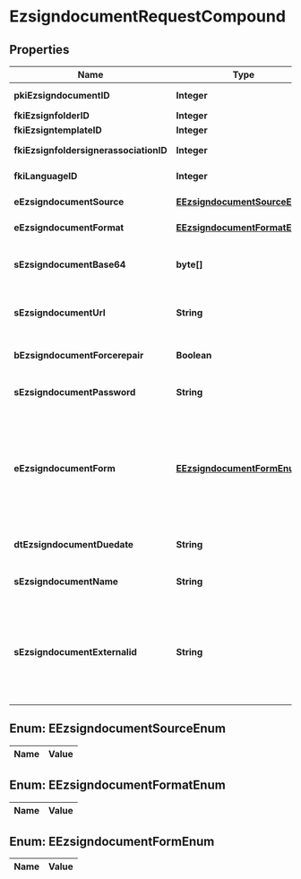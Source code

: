 

# EzsigndocumentRequestCompound

## Properties

Name | Type | Description | Notes
------------ | ------------- | ------------- | -------------
**pkiEzsigndocumentID** | **Integer** | The unique ID of the Ezsigndocument |  [optional]
**fkiEzsignfolderID** | **Integer** | The unique ID of the Ezsignfolder | 
**fkiEzsigntemplateID** | **Integer** | The unique ID of the Ezsigntemplate |  [optional]
**fkiEzsignfoldersignerassociationID** | **Integer** | The unique ID of the Ezsignfoldersignerassociation |  [optional]
**fkiLanguageID** | **Integer** | The unique ID of the Language.  Valid values:  |Value|Description| |-|-| |1|French| |2|English| | 
**eEzsigndocumentSource** | [**EEzsigndocumentSourceEnum**](#EEzsigndocumentSourceEnum) | Indicates where to look for the document binary content. | 
**eEzsigndocumentFormat** | [**EEzsigndocumentFormatEnum**](#EEzsigndocumentFormatEnum) | Indicates the format of the document. |  [optional]
**sEzsigndocumentBase64** | **byte[]** | The Base64 encoded binary content of the document.  This field is Required when eEzsigndocumentSource &#x3D; Base64. |  [optional]
**sEzsigndocumentUrl** | **String** | The url where the document content resides.  This field is Required when eEzsigndocumentSource &#x3D; Url. |  [optional]
**bEzsigndocumentForcerepair** | **Boolean** | Try to repair the document or flatten it if it cannot be used for electronic signature.  |  [optional]
**sEzsigndocumentPassword** | **String** | If the source document is password protected, the password to open/modify it. |  [optional]
**eEzsigndocumentForm** | [**EEzsigndocumentFormEnum**](#EEzsigndocumentFormEnum) | If the document contains an existing PDF form this property must be set.  **Keep** leaves the form as-is in the document.  **Convert** removes the form and convert all the existing fields to Ezsignformfieldgroups and assign them to the specified **fkiEzsignfoldersignerassociationID**  **Discard** removes the form from the document. |  [optional]
**dtEzsigndocumentDuedate** | **String** | The maximum date and time at which the Ezsigndocument can be signed. | 
**sEzsigndocumentName** | **String** | The name of the document that will be presented to Ezsignfoldersignerassociations | 
**sEzsigndocumentExternalid** | **String** | This field can be used to store an External ID from the client&#39;s system.  Anything can be stored in this field, it will never be evaluated by the eZmax system and will be returned AS-IS.  To store multiple values, consider using a JSON formatted structure, a URL encoded string, a CSV or any other custom format.  |  [optional]


## Enum: EEzsigndocumentSourceEnum

Name | Value
---- | -----


## Enum: EEzsigndocumentFormatEnum

Name | Value
---- | -----


## Enum: EEzsigndocumentFormEnum

Name | Value
---- | -----




